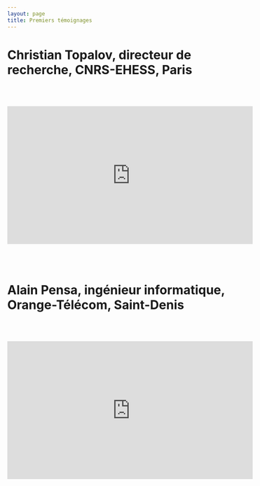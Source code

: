 ```yaml
---
layout: page
title: Premiers témoignages
---
```


# Christian Topalov, directeur de recherche, CNRS-EHESS, Paris
<br> <br> 
<iframe width="560" height="315" src="https://www.youtube.com/embed/J_SIZgnzgeA" frameborder="0" allow="accelerometer; autoplay; encrypted-media; gyroscope; picture-in-picture" allowfullscreen></iframe>

<br> <br>

# Alain Pensa, ingénieur informatique, Orange-Télécom, Saint-Denis
<br> <br> 
<iframe width="560" height="315" src="https://www.youtube.com/embed/lolNBEfpLF8" frameborder="0" allow="accelerometer; autoplay; encrypted-media; gyroscope; picture-in-picture" allowfullscreen></iframe>





